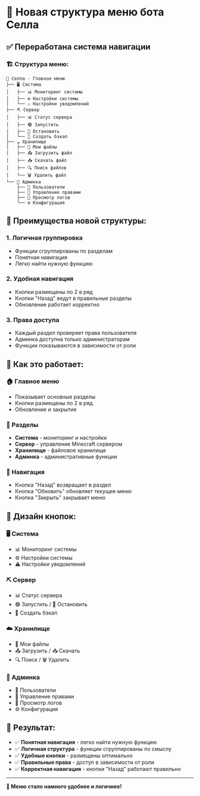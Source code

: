 # 🎯 Новая структура меню бота Селла

## ✅ Переработана система навигации

### 🏗️ Структура меню:

```
🤖 Селла - Главное меню
├── 🖥️ Система
│   ├── 📊 Мониторинг системы
│   ├── ⚙️ Настройки системы
│   └── ⚠️ Настройки уведомлений
├── ⛏️ Сервер
│   ├── 📊 Статус сервера
│   ├── 🟢 Запустить
│   ├── 🔴 Остановить
│   └── 💾 Создать бэкап
├── ☁️ Хранилище
│   ├── 📁 Мои файлы
│   ├── 📤 Загрузить файл
│   ├── 📥 Скачать файл
│   ├── 🔍 Поиск файлов
│   └── 🗑️ Удалить файл
└── 👑 Админка
    ├── 👥 Пользователи
    ├── 🔐 Управление правами
    ├── 📝 Просмотр логов
    └── ⚙️ Конфигурация
```

## 🎯 Преимущества новой структуры:

### 1. **Логичная группировка**
- Функции сгруппированы по разделам
- Понятная навигация
- Легко найти нужную функцию

### 2. **Удобная навигация**
- Кнопки размещены по 2 в ряд
- Кнопки "Назад" ведут в правильные разделы
- Обновление работает корректно

### 3. **Права доступа**
- Каждый раздел проверяет права пользователя
- Админка доступна только администраторам
- Функции показываются в зависимости от роли

## 📱 Как это работает:

### 🏠 Главное меню
- Показывает основные разделы
- Кнопки размещены по 2 в ряд
- Обновление и закрытие

### 📂 Разделы
- **Система** - мониторинг и настройки
- **Сервер** - управление Minecraft сервером
- **Хранилище** - файловое хранилище
- **Админка** - административные функции

### 🔄 Навигация
- Кнопка "Назад" возвращает в раздел
- Кнопка "Обновить" обновляет текущее меню
- Кнопка "Закрыть" закрывает меню

## 🎨 Дизайн кнопок:

### 🖥️ Система
- 📊 Мониторинг системы
- ⚙️ Настройки системы
- ⚠️ Настройки уведомлений

### ⛏️ Сервер
- 📊 Статус сервера
- 🟢 Запустить / 🔴 Остановить
- 💾 Создать бэкап

### ☁️ Хранилище
- 📁 Мои файлы
- 📤 Загрузить / 📥 Скачать
- 🔍 Поиск / 🗑️ Удалить

### 👑 Админка
- 👥 Пользователи
- 🔐 Управление правами
- 📝 Просмотр логов
- ⚙️ Конфигурация

## 🚀 Результат:

- ✅ **Понятная навигация** - легко найти нужную функцию
- ✅ **Логичная структура** - функции сгруппированы по смыслу
- ✅ **Удобные кнопки** - размещены оптимально
- ✅ **Правильные права** - доступ в зависимости от роли
- ✅ **Корректная навигация** - кнопки "Назад" работают правильно

---

**🎉 Меню стало намного удобнее и логичнее!** 
